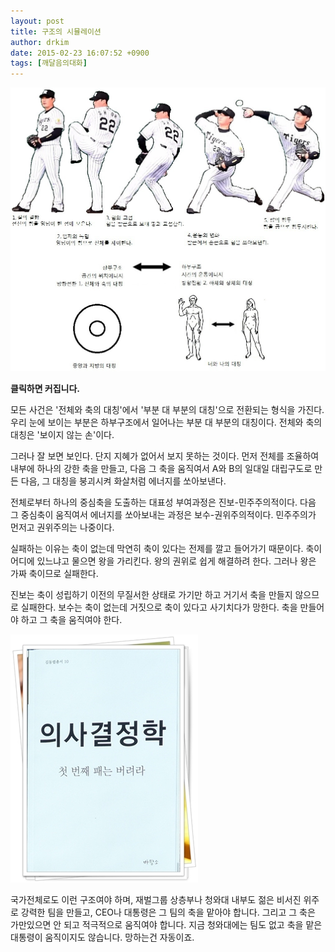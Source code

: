 ```yaml
---
layout: post
title: 구조의 시뮬레이션
author: drkim
date: 2015-02-23 16:07:52 +0900
tags: [깨달음의대화]
---
```



![](/files/attach/images/198/262/568/70.jpg) 



  




**클릭하면 커집니다.**

    
모든 사건은 '전체와 축의 대칭'에서 '부분 대 부분의 대칭'으로 전환되는 형식을 가진다. 우리 눈에 보이는 부분은 하부구조에서 일어나는 부분 대 부분의 대칭이다. 전체와 축의 대칭은 '보이지 않는 손'이다. 

  


그러나 잘 보면 보인다. 단지 지혜가 없어서 보지 못하는 것이다. 먼저 전체를 조율하여 내부에 하나의 강한 축을 만들고, 다음 그 축을 움직여서 A와 B의 일대일 대립구도로 만든 다음, 그 대칭을 붕괴시켜 화살처럼 에너지를 쏘아보낸다.

  


전체로부터 하나의 중심축을 도출하는 대표성 부여과정은 진보-민주주의적이다. 다음 그 중심축이 움직여서 에너지를 쏘아보내는 과정은 보수-권위주의적이다. 민주주의가 먼저고 권위주의는 나중이다.

  


실패하는 이유는 축이 없는데 막연히 축이 있다는 전제를 깔고 들어가기 때문이다. 축이 어디에 있느냐고 물으면 왕을 가리킨다. 왕의 권위로 쉽게 해결하려 한다. 그러나 왕은 가짜 축이므로 실패한다.

  


진보는 축이 성립하기 이전의 무질서한 상태로 가기만 하고 거기서 축을 만들지 않으므로 실패한다. 보수는 축이 없는데 거짓으로 축이 있다고 사기치다가 망한다. 축을 만들어야 하고 그 축을 움직여야 한다.

  



![](/files/attach/images/198/262/568/111.JPG) 

  


국가전체로도 이런 구조여야 하며, 재벌그룹 상층부나 청와대 내부도 젊은 비서진 위주로 강력한 팀을 만들고, CEO나 대통령은 그 팀의 축을 맡아야 합니다. 그리고 그 축은 가만있으면 안 되고 적극적으로 움직여야 합니다. 지금 청와대에는 팀도 없고 축을 맡은 대통령이 움직이지도 않습니다. 망하는건 자동이죠.